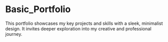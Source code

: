 # Basic_Portfolio
This portfolio showcases my key projects and skills with a sleek, minimalist design. It invites deeper exploration into my creative and professional journey.
